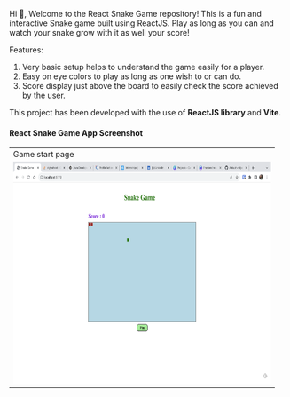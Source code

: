 Hi 👋,
Welcome to the React Snake Game repository! This is a fun and interactive Snake game built using ReactJS. Play as long as you can and watch your snake grow with it as well your score!

Features:
1. Very basic setup helps to understand the game easily for a player.
2. Easy on eye colors to play as long as one wish to or can do.
3. Score display just above the board to easily check the score achieved by the user.

This project has been developed with the use of <b>ReactJS library</b> and <b>Vite</b>.

#### React Snake Game App Screenshot

<table>
  <tr>
     <td>Game start page</td>
  </tr>
  <tr>
    <td><img src="public/Snake_game.png" width=465 height=400></td>
  </tr>
 </table>
